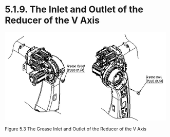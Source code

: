 ﻿# 5.1.9. The Inlet and Outlet of the Reducer of the V Axis

![](../../_assets/그림_5.3_3축_감속기_그리스_주입_배출구.png  )

Figure 5.3 The Grease Inlet and Outlet of the Reducer of the V Axis

